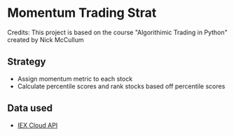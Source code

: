 # Momentum Trading Strat

Credits: This project is based on the course "Algorithimic Trading in Python" created by Nick McCullum

## Strategy

- Assign momentum metric to each stock
- Calculate percentile scores and rank stocks based off percentile scores

## Data used

- [IEX Cloud API](https://iexcloud.io/)
